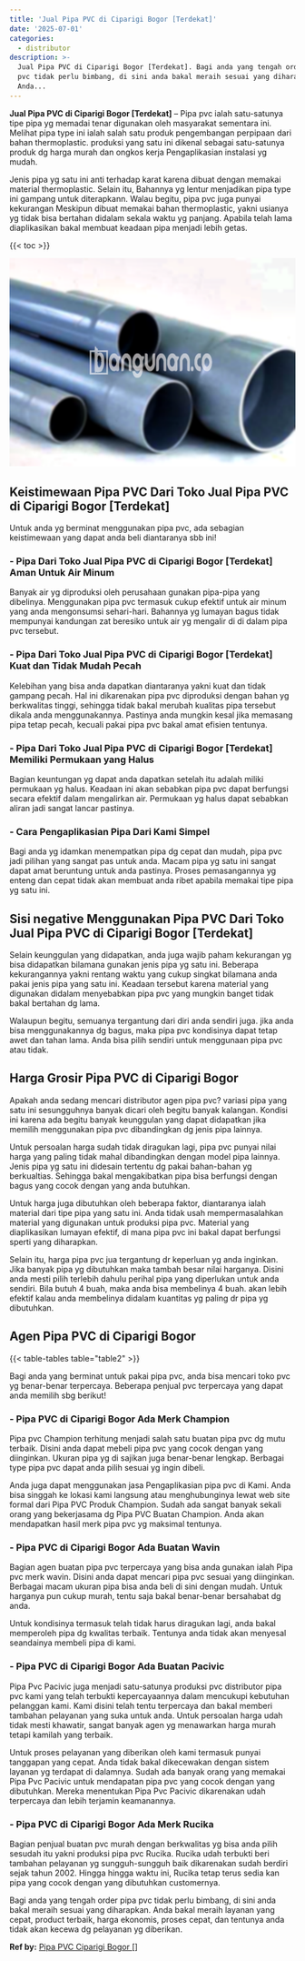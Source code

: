 ```yaml
---
title: 'Jual Pipa PVC di Ciparigi Bogor [Terdekat]'
date: '2025-07-01'
categories:
  - distributor
description: >-
  Jual Pipa PVC di Ciparigi Bogor [Terdekat]. Bagi anda yang tengah order pipa
  pvc tidak perlu bimbang, di sini anda bakal meraih sesuai yang diharapkan.
  Anda...
---
```


**Jual Pipa PVC di Ciparigi Bogor \[Terdekat\]** – Pipa pvc ialah satu-satunya tipe pipa yg memadai tenar digunakan oleh masyarakat sementara ini. Melihat pipa type ini ialah salah satu produk pengembangan perpipaan dari bahan thermoplastic. produksi yang satu ini dikenal sebagai satu-satunya produk dg harga murah dan ongkos kerja Pengaplikasian instalasi yg mudah.

Jenis pipa yg satu ini anti terhadap karat karena dibuat dengan memakai material thermoplastic. Selain itu, Bahannya yg lentur menjadikan pipa type ini gampang untuk diterapkann. Walau begitu, pipa pvc juga punyai kekurangan Meskipun dibuat memakai bahan thermoplastic, yakni usianya yg tidak bisa bertahan didalam sekala waktu yg panjang. Apabila telah lama diaplikasikan bakal membuat keadaan pipa menjadi lebih getas.

{{< toc >}}

![Jual Pipa PVC di Ciparigi Bogor [Terdekat]](/images/jaul-pipa-pvc-60.png)

## Keistimewaan Pipa PVC Dari Toko Jual Pipa PVC di Ciparigi Bogor \[Terdekat\]

Untuk anda yg berminat menggunakan pipa pvc, ada sebagian keistimewaan yang dapat anda beli diantaranya sbb ini!

### \- Pipa Dari Toko Jual Pipa PVC di Ciparigi Bogor \[Terdekat\] Aman Untuk Air Minum

Banyak air yg diproduksi oleh perusahaan gunakan pipa-pipa yang dibelinya. Menggunakan pipa pvc termasuk cukup efektif untuk air minum yang anda mengonsumsi sehari-hari. Bahannya yg lumayan bagus tidak mempunyai kandungan zat beresiko untuk air yg mengalir di di dalam pipa pvc tersebut.

### \- Pipa Dari Toko Jual Pipa PVC di Ciparigi Bogor \[Terdekat\] Kuat dan Tidak Mudah Pecah

Kelebihan yang bisa anda dapatkan diantaranya yakni kuat dan tidak gampang pecah. Hal ini dikarenakan pipa pvc diproduksi dengan bahan yg berkwalitas tinggi, sehingga tidak bakal merubah kualitas pipa tersebut dikala anda menggunakannya. Pastinya anda mungkin kesal jika memasang pipa tetap pecah, kecuali pakai pipa pvc bakal amat efisien tentunya.

### \- Pipa Dari Toko Jual Pipa PVC di Ciparigi Bogor \[Terdekat\] Memiliki Permukaan yang Halus

Bagian keuntungan yg dapat anda dapatkan setelah itu adalah miliki permukaan yg halus. Keadaan ini akan sebabkan pipa pvc dapat berfungsi secara efektif dalam mengalirkan air. Permukaan yg halus dapat sebabkan aliran jadi sangat lancar pastinya.

### \- Cara Pengaplikasian Pipa Dari Kami Simpel

Bagi anda yg idamkan menempatkan pipa dg cepat dan mudah, pipa pvc jadi pilihan yang sangat pas untuk anda. Macam pipa yg satu ini sangat dapat amat beruntung untuk anda pastinya. Proses pemasangannya yg enteng dan cepat tidak akan membuat anda ribet apabila memakai tipe pipa yg satu ini.

## Sisi negative Menggunakan Pipa PVC Dari Toko Jual Pipa PVC di Ciparigi Bogor \[Terdekat\]

Selain keunggulan yang didapatkan, anda juga wajib paham kekurangan yg bisa didapatkan bilamana gunakan jenis pipa yg satu ini. Beberapa kekurangannya yakni rentang waktu yang cukup singkat bilamana anda pakai jenis pipa yang satu ini. Keadaan tersebut karena material yang digunakan didalam menyebabkan pipa pvc yang mungkin banget tidak bakal bertahan dg lama.

Walaupun begitu, semuanya tergantung dari diri anda sendiri juga. jika anda bisa menggunakannya dg bagus, maka pipa pvc kondisinya dapat tetap awet dan tahan lama. Anda bisa pilih sendiri untuk menggunaan pipa pvc atau tidak.

## Harga Grosir Pipa PVC di Ciparigi Bogor

Apakah anda sedang mencari distributor agen pipa pvc? variasi pipa yang satu ini sesungguhnya banyak dicari oleh begitu banyak kalangan. Kondisi ini karena ada begitu banyak keunggulan yang dapat didapatkan jika memilih menggunakan pipa pvc dibandingkan dg jenis pipa lainnya.

Untuk persoalan harga sudah tidak diragukan lagi, pipa pvc punyai nilai harga yang paling tidak mahal dibandingkan dengan model pipa lainnya. Jenis pipa yg satu ini didesain tertentu dg pakai bahan-bahan yg berkualtias. Sehingga bakal mengakibatkan pipa bisa berfungsi dengan bagus yang cocok dengan yang anda butuhkan.

Untuk harga juga dibutuhkan oleh beberapa faktor, diantaranya ialah material dari tipe pipa yang satu ini. Anda tidak usah mempermasalahkan material yang digunakan untuk produksi pipa pvc. Material yang diaplikasikan lumayan efektif, di mana pipa pvc ini bakal dapat berfungsi sperti yang diharapkan.

Selain itu, harga pipa pvc jua tergantung dr keperluan yg anda inginkan. Jika banyak pipa yg dibutuhkan maka tambah besar nilai harganya. Disini anda mesti pilih terlebih dahulu perihal pipa yang diperlukan untuk anda sendiri. Bila butuh 4 buah, maka anda bisa membelinya 4 buah. akan lebih efektif kalau anda membelinya didalam kuantitas yg paling dr pipa yg dibutuhkan.

## Agen Pipa PVC di Ciparigi Bogor

{{< table-tables table="table2" >}}

Bagi anda yang berminat untuk pakai pipa pvc, anda bisa mencari toko pvc yg benar-benar terpercaya. Beberapa penjual pvc terpercaya yang dapat anda memilih sbg berikut!

### \- Pipa PVC di Ciparigi Bogor Ada Merk Champion

Pipa pvc Champion terhitung menjadi salah satu buatan pipa pvc dg mutu terbaik. Disini anda dapat mebeli pipa pvc yang cocok dengan yang diinginkan. Ukuran pipa yg di sajikan juga benar-benar lengkap. Berbagai type pipa pvc dapat anda pilih sesuai yg ingin dibeli.

Anda juga dapat menggunakan jasa Pengaplikasian pipa pvc di Kami. Anda bisa singgah ke lokasi kami langsung atau menghubunginya lewat web site formal dari Pipa PVC Produk Champion. Sudah ada sangat banyak sekali orang yang bekerjasama dg Pipa PVC Buatan Champion. Anda akan mendapatkan hasil merk pipa pvc yg maksimal tentunya.

### \- Pipa PVC di Ciparigi Bogor Ada Buatan Wavin

Bagian agen buatan pipa pvc terpercaya yang bisa anda gunakan ialah Pipa pvc merk wavin. Disini anda dapat mencari pipa pvc sesuai yang diinginkan. Berbagai macam ukuran pipa bisa anda beli di sini dengan mudah. Untuk harganya pun cukup murah, tentu saja bakal benar-benar bersahabat dg anda.

Untuk kondisinya termasuk telah tidak harus diragukan lagi, anda bakal memperoleh pipa dg kwalitas terbaik. Tentunya anda tidak akan menyesal seandainya membeli pipa di kami.

### \- Pipa PVC di Ciparigi Bogor Ada Buatan Pacivic

Pipa Pvc Pacivic juga menjadi satu-satunya produksi pvc distributor pipa pvc kami yang telah terbukti kepercayaannya dalam mencukupi kebutuhan pelanggan kami. Kami disini telah tentu terpercaya dan bakal memberi tambahan pelayanan yang suka untuk anda. Untuk persoalan harga udah tidak mesti khawatir, sangat banyak agen yg menawarkan harga murah tetapi kamilah yang terbaik.

Untuk proses pelayanan yang diberikan oleh kami termasuk punyai tanggapan yang cepat. Anda tidak bakal dikecewakan dengan sistem layanan yg terdapat di dalamnya. Sudah ada banyak orang yang memakai Pipa Pvc Pacivic untuk mendapatan pipa pvc yang cocok dengan yang dibutuhkan. Mereka menentukan Pipa Pvc Pacivic dikarenakan udah terpercaya dan lebih terjamin keamanannya.

### \- Pipa PVC di Ciparigi Bogor Ada Merk Rucika

Bagian penjual buatan pvc murah dengan berkwalitas yg bisa anda pilih sesudah itu yakni produksi pipa pvc Rucika. Rucika udah terbukti beri tambahan pelayanan yg sungguh-sungguh baik dikarenakan sudah berdiri sejak tahun 2002. Hingga hingga waktu ini, Rucika tetap terus sedia kan pipa yang cocok dengan yang dibutuhkan customernya.

Bagi anda yang tengah order pipa pvc tidak perlu bimbang, di sini anda bakal meraih sesuai yang diharapkan. Anda bakal meraih layanan yang cepat, product terbaik, harga ekonomis, proses cepat, dan tentunya anda tidak akan kecewa dg pelayanan yg diberikan.

**Ref by:** [Pipa PVC Ciparigi Bogor []](https://id.wikipedia.org/wiki/Pipa)
